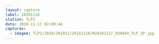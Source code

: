 ```yaml
---
layout: capture
label: 20181116
station: TLP1
date: 2018-11-17 02:09:44
capturas:
  - imagem: TLP1/2018/201811/20181116/M20181117_020944_TLP_1P.jpg
---
```

